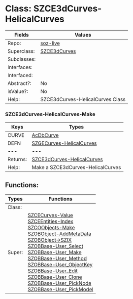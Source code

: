 
# Class:	SZCE3dCurves-HelicalCurves

| Fields | Values |
| --------- | --------- |
| Repo: | [soz-live](/repos/soz-live.html) |
| Superclass: | [SZCE3dCurves](SZCE3dCurves.html) |
| Subclasses: |  |
| Interfaces: |  |
| Interfaced: |  |
| Abstract?: | No |
| isValue?: | No |
| Help: | SZCE3dCurves-HelicalCurves Class |

### SZCE3dCurves-HelicalCurves-Make

| Keys | Types |
| --------- | --------- |
| CURVE | [AcDbCurve](AcDbCurve.html) |
| DEFN | [SZGECurves-HelicalCurves](SZGECurves-HelicalCurves.html) |
| **---** | **---** |
| Returns: | [SZCE3dCurves-HelicalCurves](SZCE3dCurves-HelicalCurves.html) |
| Help: | Make a SZCE3dCurves-HelicalCurves |


## Functions:

| Types | Functions |
| --------- | --------- |
| Class: |  |
| Super: | [SZCECurves-Value](SZCECurves.html) <br> [SZCEEntities-Index](SZCEEntities.html) <br> [SZCOObjects-Make](SZCOObjects.html) <br> [SZOBObject-AddMetaData](SZOBObject.html) <br> [SZOBObject->SZIX](SZOBObject.html) <br> [SZOBBase-User_Select](SZOBBase.html) <br> [SZOBBase-User_Make](SZOBBase.html) <br> [SZOBBase-User_Method](SZOBBase.html) <br> [SZOBBase-User_ObjectKey](SZOBBase.html) <br> [SZOBBase-User_Edit](SZOBBase.html) <br> [SZOBBase-User_Clone](SZOBBase.html) <br> [SZOBBase-User_PickNode](SZOBBase.html) <br> [SZOBBase-User_PickModel](SZOBBase.html) |


